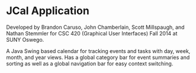 JCal Application
=========================
Developed by Brandon Caruso, John Chamberlain, Scott Millspaugh, and Nathan Stemmler for CSC 420 (Graphical User Interfaces) Fall 2014 at SUNY Oswego.

A Java Swing based calendar for tracking events and tasks with day, week, month, and year views. Has a global category bar for event summaries and sorting as well as a global navigation bar for easy context switching.
